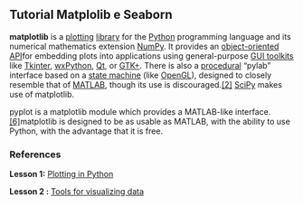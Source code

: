 ﻿## Tutorial Matplolib e Seaborn

**matplotlib**  is a  [plotting](https://en.wikipedia.org/wiki/Plotter "Plotter")  [library](https://en.wikipedia.org/wiki/Library_%28computer_science%29 "Library (computer science)")  for the  [Python](https://en.wikipedia.org/wiki/Python_%28programming_language%29 "Python (programming language)")  programming language and its numerical mathematics extension  [NumPy](https://en.wikipedia.org/wiki/NumPy "NumPy"). It provides an  [object-oriented](https://en.wikipedia.org/wiki/Object-oriented_programming "Object-oriented programming")  [API](https://en.wikipedia.org/wiki/API "API")for embedding plots into applications using general-purpose  [GUI toolkits](https://en.wikipedia.org/wiki/GUI_toolkit "GUI toolkit")  like  [Tkinter](https://en.wikipedia.org/wiki/Tkinter "Tkinter"),  [wxPython](https://en.wikipedia.org/wiki/WxPython "WxPython"),  [Qt](https://en.wikipedia.org/wiki/Qt_%28software%29 "Qt (software)"), or  [GTK+](https://en.wikipedia.org/wiki/GTK%2B "GTK+"). There is also a  [procedural](https://en.wikipedia.org/wiki/Procedural_programming "Procedural programming")  “pylab” interface based on a  [state machine](https://en.wikipedia.org/wiki/State_machine "State machine")  (like  [OpenGL](https://en.wikipedia.org/wiki/OpenGL "OpenGL")), designed to closely resemble that of  [MATLAB](https://en.wikipedia.org/wiki/MATLAB "MATLAB"), though its use is discouraged.[[2]](https://en.wikipedia.org/wiki/Matplotlib#cite_note-2)  [SciPy](https://en.wikipedia.org/wiki/SciPy "SciPy")  makes use of matplotlib.

pyplot is a matplotlib module which provides a MATLAB-like interface.[[6]](https://en.wikipedia.org/wiki/Matplotlib#cite_note-6)matplotlib is designed to be as usable as MATLAB, with the ability to use Python, with the advantage that it is free.
### References
**Lesson 1:**  [Plotting in Python](https://github.com/zekelabs/data-science-complete-tutorial/blob/master/3.%20Plotting.ipynb)

**Lesson 2 :**  [Tools for visualizing data](https://github.com/helpthx/Data_Science/blob/master/EdX/GTx:%20CSE6040x:%20FA18%20-%20Computing%20for%20Data%20Analysis/Module%201:%20%20Representing%2C%20transforming%20and%20visualizing%20data/Topic%208:%20Visualizing%20data%20and%20results/Notebook_8.ipynb)



